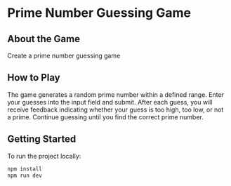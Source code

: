 # Prime Number Guessing Game

## About the Game

Create a prime number guessing game

## How to Play

The game generates a random prime number within a defined range. Enter your guesses into the input field and submit. After each guess, you will receive feedback indicating whether your guess is too high, too low, or not a prime. Continue guessing until you find the correct prime number.

## Getting Started

To run the project locally:

```bash
npm install
npm run dev
```